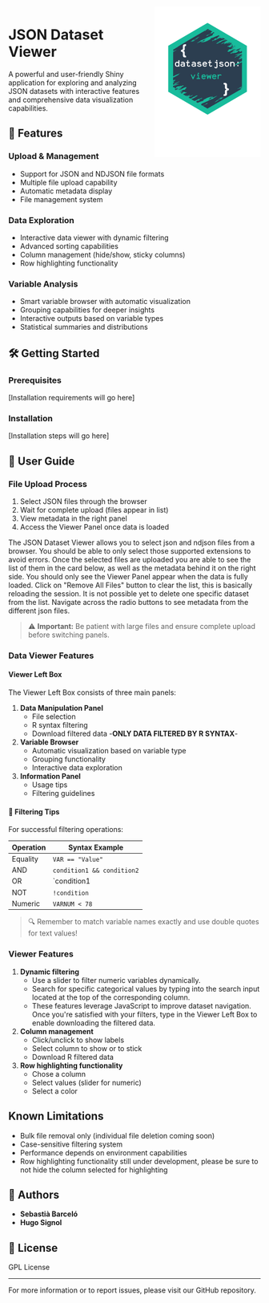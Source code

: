 <img src="www/json.svg" height="300" style="float:right; margin-left:10px;">


# JSON Dataset Viewer    

A powerful and user-friendly Shiny application for exploring and analyzing JSON datasets with interactive features and comprehensive data visualization capabilities.

## 🚀 Features

### Upload & Management

-   Support for JSON and NDJSON file formats
-   Multiple file upload capability
-   Automatic metadata display
-   File management system

### Data Exploration

-   Interactive data viewer with dynamic filtering
-   Advanced sorting capabilities
-   Column management (hide/show, sticky columns)
-   Row highlighting functionality

### Variable Analysis

-   Smart variable browser with automatic visualization
-   Grouping capabilities for deeper insights
-   Interactive outputs based on variable types
-   Statistical summaries and distributions

## 🛠️ Getting Started

### Prerequisites

[Installation requirements will go here]

### Installation

[Installation steps will go here]

## 📖 User Guide

### File Upload Process

1.  Select JSON files through the browser
2.  Wait for complete upload (files appear in list)
3.  View metadata in the right panel
4.  Access the Viewer Panel once data is loaded

The JSON Dataset Viewer allows you to select json and ndjson files from a browser. You should be able to only select those supported extensions to avoid errors. Once the selected files are uploaded you are able to see the list of them in the card below, as well as the metadata behind it on the right side. You should only see the Viewer Panel appear when the data is fully loaded. Click on "Remove All Files" button to clear the list, this is basically reloading the session. It is not possible yet to delete one specific dataset from the list. Navigate across the radio buttons to see metadata from the different json files.

> ⚠️ **Important:** Be patient with large files and ensure complete upload before switching panels.

### Data Viewer Features

#### Viewer Left Box

The Viewer Left Box consists of three main panels:

1.  **Data Manipulation Panel**
    -   File selection
    -   R syntax filtering
    -   Download filtered data -**ONLY DATA FILTERED BY R SYNTAX**-
2.  **Variable Browser**
    -   Automatic visualization based on variable type
    -   Grouping functionality
    -   Interactive data exploration
3.  **Information Panel**
    -   Usage tips
    -   Filtering guidelines

#### 📝 Filtering Tips

For successful filtering operations:

| Operation | Syntax Example             |
|-----------|----------------------------|
| Equality  | `VAR == "Value"`           |
| AND       | `condition1 && condition2` |
| OR        | `condition1  | |  condition2` |
| NOT       | `!condition`               |
| Numeric   | `VARNUM < 78`              |

> 🔍 Remember to match variable names exactly and use double quotes for text values!

### Viewer Features

1.  **Dynamic filtering**
    -   Use a slider to filter numeric variables dynamically.
    -   Search for specific categorical values by typing into the search input located at the top of the corresponding column.
    -   These features leverage JavaScript to improve dataset navigation. Once you're satisfied with your filters, type in the Viewer Left Box to enable downloading the filtered data.
2.  **Column management**
    -   Click/unclick to show labels
    -   Select column to show or to stick
    -   Download R filtered data
3.  **Row highlighting functionality**
    -   Chose a column
    -   Select values (slider for numeric)
    -   Select a color

## Known Limitations

-   Bulk file removal only (individual file deletion coming soon)
-   Case-sensitive filtering system
-   Performance depends on environment capabilities
-   Row highlighting functionality still under development, please be sure to not hide the column selected for highlighting

## 👥 Authors

-   **Sebastià Barceló**
-   **Hugo Signol**

## 📄 License

GPL License

------------------------------------------------------------------------

For more information or to report issues, please visit our GitHub repository.
